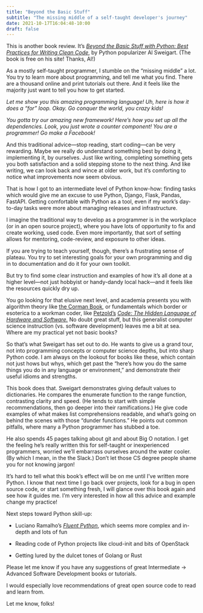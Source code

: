 ```yaml
---
title: "Beyond the Basic Stuff"
subtitle: "The missing middle of a self-taught developer's journey"
date: 2021-10-17T16:04:48-10:00
draft: false
---
```

This is another book review. It’s _[Beyond the Basic Stuff with Python: Best Practices for Writing Clean Code](https://inventwithpython.com/beyond/)_, by Python popularizer Al Sweigart. (The book is free on his site! Thanks, Al!)

As a mostly self-taught programmer, I stumble on the “missing middle” a lot. You try to learn more about programming, and tell me what you find. There are a thousand online and print tutorials out there. And it feels like the majority just want to tell you how to get started.

_Let me show you this amazing programming language! Uh, here is how it does a “for” loop. Okay. Go conquer the world, you crazy kids!_

_You gotta try our amazing new framework! Here’s how you set up all the dependencies. Look, you just wrote a counter component! You are a programmer! Go make a Facebook!_

And this traditional advice—stop reading, start coding—can be very rewarding. Maybe we really do understand something best by doing it, implementing it, by ourselves. Just like writing, completing something gets you both satisfaction and a solid stepping stone to the next thing. And like writing, we can look back and wince at older work, but it’s comforting to notice what improvements now seem obvious.

That is how I got to an intermediate level of Python know-how: finding tasks which would give me an excuse to use Python, Django, Flask, Pandas, FastAPI. Getting comfortable with Python as a tool, even if my work’s day-to-day tasks were more about managing releases and infrastructure.

I imagine the traditional way to develop as a programmer is in the workplace (or in an open source project), where you have lots of opportunity to fix and create working, used code. Even more importantly, that sort of setting allows for mentoring, code-review, and exposure to other ideas.

If you are trying to teach yourself, though, there’s a frustrating sense of plateau. You try to set interesting goals for your own programming and dig in to documentation and do it for your own toolkit.

But try to find some clear instruction and examples of how it’s all done at a higher level—not just hobbyist or handy-dandy local hack—and it feels like the resources quickly dry up.

You go looking for that elusive next level, and academia presents you with algorithm theory like [the Corman Book](https://mitpress.mit.edu/books/introduction-algorithms-third-edition), or fundamentals which border or esoterica to a workman coder, like [Petzold’s](https://www.charlespetzold.com/code/) _[Code: The Hidden Language of Hardware and Software.](https://www.charlespetzold.com/code/)_ No doubt great stuff, but this generalist computer science instruction (vs. software development) leaves me a bit at sea. Where are my practical yet not basic books?

So that’s what Sweigart has set out to do. He wants to give us a grand tour, not into programming concepts or computer science depths, but into sharp Python code. I am always on the lookout for books like these, which contain not just hows but whys, which get past the “here’s how you do the same things you do in any language or environment,” and demonstrate their useful idioms and strengths.

This book does that. Sweigart demonstrates giving default values to dictionaries. He compares the enumerate function to the range function, contrasting clarity and speed. (He tends to start with simple recommendations, then go deeper into their ramifications.) He give code examples of what makes list comprehensions readable, and what’s going on behind the scenes with those “dunder functions.” He points out common pitfalls, where many a Python programmer has stubbed a toe.

He also spends 45 pages talking about git and about Big O notation. I get the feeling he’s really written this for self-taught or inexperienced programmers, worried we’ll embarrass ourselves around the water cooler. (By which I mean, in the the Slack.) Don’t let those CS degree people shame you for not knowing jargon!

It’s hard to tell what this book’s effect will be on me until I’ve written more Python. I know that next time I go back over projects, look for a bug in open source code, or start something fresh, I will glance over this book again and see how it guides me. I’m very interested in how all this advice and example change my practice!

Next steps toward Python skill-up:

- Luciano Ramalho’s _[Fluent Python](https://www.oreilly.com/library/view/fluent-python-2nd/9781492056348/)_, which seems more complex and in-depth and lots of fun

- Reading code of Python projects like cloud-init and bits of OpenStack

- Getting lured by the dulcet tones of Golang or Rust


Please let me know if you have any suggestions of great Intermediate → Advanced Software Development books or tutorials.

I would especially love recommendations of great open source code to read and learn from.

Let me know, folks!

